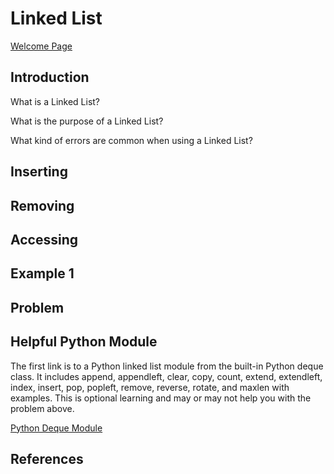 # Linked List

[Welcome Page](https://github.com/Morthais/data_structure_final/blob/main/0-welcome.md)

## Introduction

What is a Linked List?

What is the purpose of a Linked List?

What kind of errors are common when using a Linked List?

## Inserting



## Removing



## Accessing



## Example 1



## Problem



## Helpful Python Module

The first link is to a Python linked list module from the built-in Python deque class. It includes append, appendleft, clear, copy, count, extend, extendleft, index, insert, pop, popleft, remove, reverse, rotate, and maxlen with examples. This is optional learning and may or may not help you with the problem above. 

[Python Deque Module](https://docs.python.org/3/library/collections.html#collections.deque)

## References
